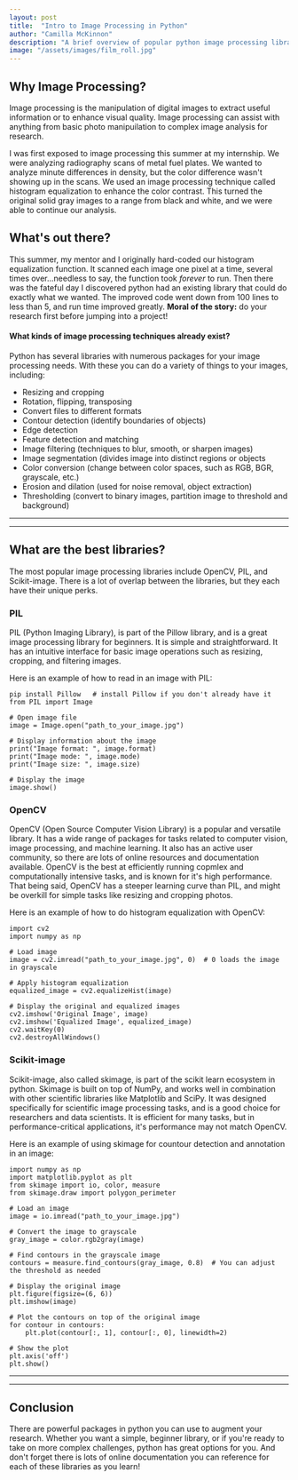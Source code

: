 ```yaml
---
layout: post
title:  "Intro to Image Processing in Python"
author: "Camilla McKinnon"
description: "A brief overview of popular python image processing libraries"
image: "/assets/images/film_roll.jpg"
--- 
```


## Why Image Processing?

Image processing is the manipulation of digital images to extract useful information or to enhance visual quality. Image processing can assist with anything from basic photo manipuilation to complex image analysis for research. 

I was first exposed to image processing this summer at my internship. We were analyzing radiography scans of metal fuel plates. We wanted to analyze minute differences in density, but the color difference wasn't showing up in the scans. We used an image processing technique called histogram equalization to enhance the color contrast. This turned the original solid gray images to a range from black and white, and we were able to continue our analysis. 


## What's out there?

This summer, my mentor and I originally hard-coded our histogram equalization function. It scanned each image one pixel at a time, several times over...needless to say, the function took _forever_ to run. Then there was the fateful day I discovered python had an existing library that could do exactly what we wanted. The improved code went down from 100 lines to less than 5, and run time improved greatly. **Moral of the story:** do your research first before jumping into a project!

#### What kinds of image processing techniques already exist?

Python has several libraries with numerous packages for your image processing needs. With these you can do a variety of things to your images, including:

* Resizing and cropping
* Rotation, flipping, transposing
* Convert files to different formats
* Contour detection (identify boundaries of objects)
* Edge detection
* Feature detection and matching
* Image filtering (techniques to blur, smooth, or sharpen images)
* Image segmentation (divides image into distinct regions or objects
* Color conversion (change between color spaces, such as RGB, BGR, grayscale, etc.)
* Erosion and dilation (used for noise removal, object extraction)
* Thresholding (convert to binary images, partition image to threshold and background)

---
---

## What are the best libraries?

The most popular image processing libraries include OpenCV, PIL, and Scikit-image. There is a lot of overlap between the libraries, but they each have their unique perks.

### PIL

PIL (Python Imaging Library), is part of the Pillow library, and is a great image processing library for beginners. It is simple and straightforward. It has an intuitive interface for basic image operations such as resizing, cropping, and filtering images. 

Here is an example of how to read in an image with PIL:

```
pip install Pillow   # install Pillow if you don't already have it
from PIL import Image

# Open image file
image = Image.open("path_to_your_image.jpg")

# Display information about the image
print("Image format: ", image.format)
print("Image mode: ", image.mode)
print("Image size: ", image.size)

# Display the image
image.show()
```

### OpenCV

OpenCV (Open Source Computer Vision Library) is a popular and versatile library. It has a wide range of packages for tasks related to computer vision, image processing, and machine learning. It also has an active user community, so there are lots of online resources and documentation available.  OpenCV is the best at efficiently running copmlex and computationally intensive tasks, and is known for it's high performance. That being said, OpenCV has a steeper learning curve than PIL, and might be overkill for simple tasks like resizing and cropping photos.  

Here is an example of how to do histogram equalization with OpenCV:

```
import cv2
import numpy as np

# Load image
image = cv2.imread("path_to_your_image.jpg", 0)  # 0 loads the image in grayscale

# Apply histogram equalization
equalized_image = cv2.equalizeHist(image)

# Display the original and equalized images
cv2.imshow('Original Image', image)
cv2.imshow('Equalized Image', equalized_image)
cv2.waitKey(0)
cv2.destroyAllWindows()
```

### Scikit-image

Scikit-image, also called skimage, is part of the scikit learn ecosystem in python. Skimage is built on top of NumPy, and works well in combination with other scientific libraries like Matplotlib and SciPy. It was designed specifically for scientific image processing tasks, and is a good choice for researchers and data scientists. It is efficient for many tasks, but in performance-critical applications, it's performance may not match OpenCV.

Here is an example of using skimage for countour detection and annotation in an image:

```
import numpy as np
import matplotlib.pyplot as plt
from skimage import io, color, measure
from skimage.draw import polygon_perimeter

# Load an image
image = io.imread("path_to_your_image.jpg")

# Convert the image to grayscale
gray_image = color.rgb2gray(image)

# Find contours in the grayscale image
contours = measure.find_contours(gray_image, 0.8)  # You can adjust the threshold as needed

# Display the original image
plt.figure(figsize=(6, 6))
plt.imshow(image)

# Plot the contours on top of the original image
for contour in contours:
    plt.plot(contour[:, 1], contour[:, 0], linewidth=2)

# Show the plot
plt.axis('off')
plt.show()
```

---
---

## Conclusion

There are powerful packages in python you can use to augment your research. Whether you want a simple, beginner library, or if you're ready to take on more complex challenges, python has great options for you. And don't forget there is lots of online documentation you can reference for each of these libraries as you learn!

